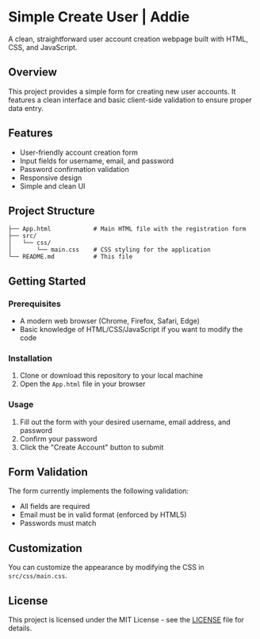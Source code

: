 # Simple Create User | Addie

A clean, straightforward user account creation webpage built with HTML, CSS, and JavaScript.

## Overview

This project provides a simple form for creating new user accounts. It features a clean interface and basic client-side validation to ensure proper data entry.

## Features

- User-friendly account creation form
- Input fields for username, email, and password
- Password confirmation validation
- Responsive design
- Simple and clean UI

## Project Structure

```
├── App.html            # Main HTML file with the registration form
├── src/
│   └── css/
│       └── main.css    # CSS styling for the application
└── README.md           # This file
```

## Getting Started

### Prerequisites

- A modern web browser (Chrome, Firefox, Safari, Edge)
- Basic knowledge of HTML/CSS/JavaScript if you want to modify the code

### Installation

1. Clone or download this repository to your local machine
2. Open the `App.html` file in your browser

### Usage

1. Fill out the form with your desired username, email address, and password
2. Confirm your password
3. Click the "Create Account" button to submit

## Form Validation

The form currently implements the following validation:

- All fields are required
- Email must be in valid format (enforced by HTML5)
- Passwords must match

## Customization

You can customize the appearance by modifying the CSS in `src/css/main.css`.

## License

This project is licensed under the MIT License - see the [LICENSE](LICENSE) file for details.
